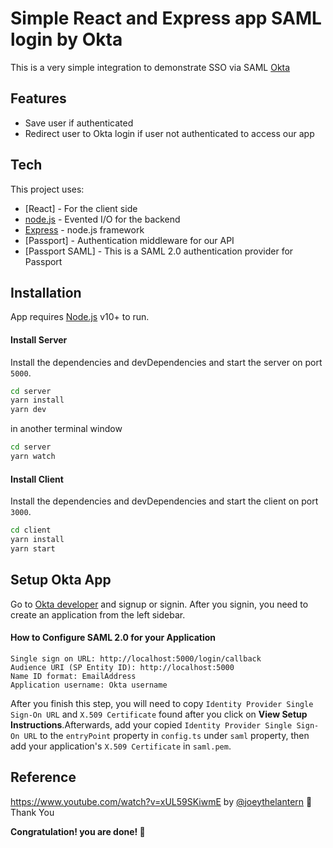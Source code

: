 # Simple React and Express app SAML login by Okta 

This is a very simple integration to demonstrate SSO via SAML [Okta](https://www.okta.com/)

## Features

- Save user if authenticated
- Redirect user to Okta login if user not authenticated to access our app

## Tech

This project uses:

- [React] - For the client side 
- [node.js] - Evented I/O for the backend
- [Express] - node.js framework
- [Passport] - Authentication middleware for our API 
- [Passport SAML] - This is a SAML 2.0 authentication provider for Passport 

## Installation

App requires [Node.js](https://nodejs.org/) v10+ to run.

#### Install Server
Install the dependencies and devDependencies and start the server on port `5000`.

```sh
cd server
yarn install
yarn dev
```
in another terminal window
```sh
cd server
yarn watch
```

#### Install Client
Install the dependencies and devDependencies and start the client on port `3000`.

```sh
cd client
yarn install
yarn start
```

## Setup Okta App
Go to [Okta developer](https://developer.okta.com/) and signup or signin. After you signin, you need to create an application from the left sidebar. 

#### How to Configure SAML 2.0 for your Application
```
Single sign on URL: http://localhost:5000/login/callback
Audience URI (SP Entity ID): http://localhost:5000
Name ID format: EmailAddress
Application username: Okta username
```
After you finish this step, you will need to copy `Identity Provider Single Sign-On URL` and `X.509 Certificate` found after you click on **View Setup Instructions**.Afterwards, add your copied `Identity Provider Single Sign-On URL` to the `entryPoint` property in `config.ts` under `saml` property, then add your application's `X.509 Certificate` in `saml.pem`.

## Reference 
https://www.youtube.com/watch?v=xUL59SKiwmE by [@joeythelantern](https://github.com/joeythelantern) 🙏 Thank You

**Congratulation! you are done! 🥳**

[//]: # (These are reference links used in the body of this note and get stripped out when the markdown processor does its job. There is no need to format nicely because it shouldn't be seen. Thanks SO - http://stackoverflow.com/questions/4823468/store-comments-in-markdown-syntax)

   [node.js]: <http://nodejs.org>
   [express]: <http://expressjs.com>


